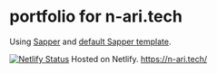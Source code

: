 # portfolio for n-ari.tech

Using [Sapper](https://github.com/sveltejs/sapper) and [default Sapper template](https://github.com/sveltejs/sapper-template).

[![Netlify Status](https://api.netlify.com/api/v1/badges/c1010540-ca3f-4b83-92ac-500f1a1ba7f2/deploy-status)](https://app.netlify.com/sites/mystifying-shannon-c644bc/deploys)
Hosted on Netlify. https://n-ari.tech/
